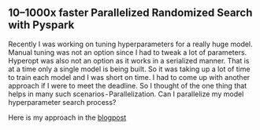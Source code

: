 ## 10–1000x faster Parallelized Randomized Search with Pyspark

Recently I was working on tuning hyperparameters for a really huge model. 
Manual tuning was not an option since I had to tweak a lot of parameters. Hyperopt was also not an option as it works in a serialized manner. That is at a time only a single model is being built. So it was taking up a lot of time to train each model and I was short on time.
I had to come up with another approach if I were to meet the deadline. So I thought of the one thing that helps in many such scenarios - Parallelization.
Can I parallelize my model hyperparameter search process?

Here is my approach in the [blogpost](https://towardsdatascience.com/10-1000x-faster-parallelized-randomized-search-with-pyspark-4de19e44f5e6)

